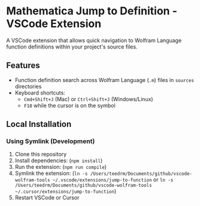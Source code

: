 # Mathematica Jump to Definition - VSCode Extension

A VSCode extension that allows quick navigation to Wolfram Language function definitions within your project's source files.

## Features

- Function definition search across Wolfram Language (`.m`) files in `sources` directories
- Keyboard shortcuts:
    - `Cmd+Shift+J` (Mac) or `Ctrl+Shift+J` (Windows/Linux)
    - `F10` while the cursor is on the symbol

## Local Installation

### Using Symlink (Development)

1. Clone this repository
2. Install dependencies: (`npm install`)
3. Run the extension: (`npm run compile`)
4. Symlink the extension: (`ln -s /Users/teedrm/Documents/github/vscode-wolfram-tools ~/.vscode/extensions/jump-to-function` or `ln -s /Users/teedrm/Documents/github/vscode-wolfram-tools ~/.cursor/extensions/jump-to-function`)
5. Restart VSCode or Cursor
